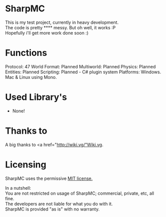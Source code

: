 SharpMC
=======
This is my test project, currently in heavy development.<Br>
The code is pretty **** messy. But oh well, it works :P<br>
Hopefully i'll get more work done soon :)<br>

Functions
=================
Protocol: 47
World Format: Planned
Multiworld: Planned
Physics: Planned
Entities: Planned
Scripting: Planned - C# plugin system
Platforms: Windows. Mac & Linux using Mono.


Used Library's
==============
- None!

Thanks to
==========
A big thanks to <a href="http://wiki.vg/"Wiki.vg</a>.

Licensing
=========
SharpMC uses the permissive <a href="http://opensource.org/licenses/MIT">MIT license.</a>

In a nutshell:<br>
You are not restricted on usage of SharpMC; commercial, private, etc, all fine.<br>
The developers are not liable for what you do with it.<br>
SharpMC is provided "as is" with no warranty.<br>
